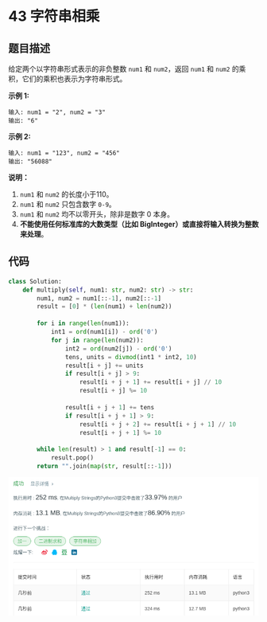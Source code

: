 # 43 字符串相乘

## 题目描述

给定两个以字符串形式表示的非负整数 `num1` 和 `num2`，返回 `num1` 和 `num2` 的乘积，它们的乘积也表示为字符串形式。

**示例 1:**

```
输入: num1 = "2", num2 = "3"
输出: "6"
```

**示例 2:**

```
输入: num1 = "123", num2 = "456"
输出: "56088"
```

**说明：**

1. `num1` 和 `num2` 的长度小于110。
2. `num1` 和 `num2` 只包含数字 `0-9`。
3. `num1` 和 `num2` 均不以零开头，除非是数字 0 本身。
4. **不能使用任何标准库的大数类型（比如 BigInteger）**或**直接将输入转换为整数来处理**。

## 代码

```python
class Solution:
    def multiply(self, num1: str, num2: str) -> str:
        num1, num2 = num1[::-1], num2[::-1]
        result = [0] * (len(num1) + len(num2))
        
        for i in range(len(num1)):
            int1 = ord(num1[i]) - ord('0')
            for j in range(len(num2)):
                int2 = ord(num2[j]) - ord('0')
                tens, units = divmod(int1 * int2, 10)
                result[i + j] += units
                if result[i + j] > 9:
                    result[i + j + 1] += result[i + j] // 10
                    result[i + j] %= 10
                    
                result[i + j + 1] += tens
                if result[i + j + 1] > 9:
                    result[i + j + 2] += result[i + j + 1] // 10
                    result[i + j + 1] %= 10
                    
        while len(result) > 1 and result[-1] == 0:
            result.pop()
        return "".join(map(str, result[::-1]))
```

![](../png/43.png)